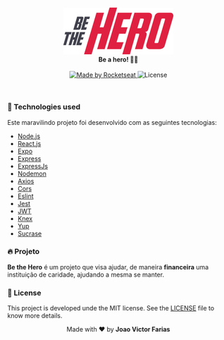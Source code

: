 <h4 align="center">
<img src="./img/logo.svg" width="250px" /><br>
 <b>Be a hero!</b> 🦸‍♂️
</h4>
<p align="center">
  <a href="https://rocketseat.com.br">
    <img alt="Made by Rocketseat" src="https://img.shields.io/badge/made%20by-Rocketseat-red">
  </a>
  <img alt="License" src="https://img.shields.io/badge/license-MIT-red">
</p>

<br>

### :rocket: Technologies used

Este maravilindo projeto foi desenvolvido com as seguintes tecnologias:

- [Node.js](https://nodejs.org/en/)
- [React.js](https://pt-br.reactjs.org/)
- [Expo](https://expo.io/)
- [Express](https://expressjs.com/pt-br/)
- [ExpressJs](https://expressjs.com/pt-br/)
- [Nodemon](https://www.npmjs.com/package/nodemon)
- [Axios](https://www.npmjs.com/package/axios)
- [Cors](https://www.npmjs.com/package/cors)
- [Eslint](https://www.npmjs.com/package/eslint)
- [Jest](https://www.npmjs.com/package/jest)
- [JWT](https://jwt.io/)
- [Knex](http://knexjs.org/)
- [Yup](https://github.com/jquense/yup)
- [Sucrase](https://sucrase.io/)

### :fire: Projeto

<b>Be the Hero</b> é um projeto que visa ajudar, de maneira <b>financeira</b> uma instituição de caridade, ajudando a mesma se manter.

### :memo: License

This project is developed unde the MIT license. See the [LICENSE](LICENSE.md) file to know more details.

<p align="center">Made with ❤️ by <strong> Joao Victor Farias </p>
